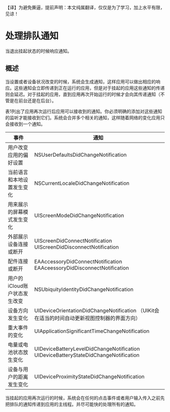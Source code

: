 【译】为避免撕逼，提前声明：本文纯属翻译，仅仅是为了学习，加上水平有限，见谅！

# 处理排队通知
当退出挂起状态的时候响应通知。

## 概述
当设置或者设备状况改变的时候，系统会生成通知，这样应用可以做出相应的响应。这些通知会立即传递到正在运行的应用，但是对于挂起的应用这些通知的传递则会延迟。对于挂起的应用，直到应用再次开始运行的时候才会向其传递通知（不管是在前台还是在后台）。

表1列出了应用再次运行后应用可以接收到的通知。你必须明确的添加对这些通知的监听才能接收到它们。系统会合并多个相关的通知，这样随着网络的变化应用只会接收到一个通知。

|事件|通知|
|---|---|
|用户改变应用的偏好设置|NSUserDefaultsDidChangeNotification|
|当前语言和本地设置发生变化|NSCurrentLocaleDidChangeNotification|
|用来展示的屏幕模式发生变化|UIScreenModeDidChangeNotification|
|外部展示设备连接或断开|UIScreenDidConnectNotification UIScreenDidDisconnectNotification|
|配件连接或断开|EAAccessoryDidConnectNotification EAAceessoryDidDisconnectNotification|
|用户的iCloud账户状态发生改变|NSUbiquityIdentityDidChangeNotification|
|设备方向发生变化|UIDeviceOrientationDidChangeNotification （UIKit会在适当的时间自动更新视图控制器的界面方向）|
|重大事件的变化|UIApplicationSignificantTimeChangeNotification|
|电量或电池状态放生变化|UIDeviceBatteryLevelDidChangeNotification UIDeviceBatteryStateDidChangeNotification|
|设备与用户的距离发生变化|UIDeviceProximityStateDidChangeNotification|

当挂起的应用再次运行的时候，系统会在任何的点击事件或者用户输入传入之前先把排队的通知传递到应用的主线程。并尽可能快的处理所有的通知。


